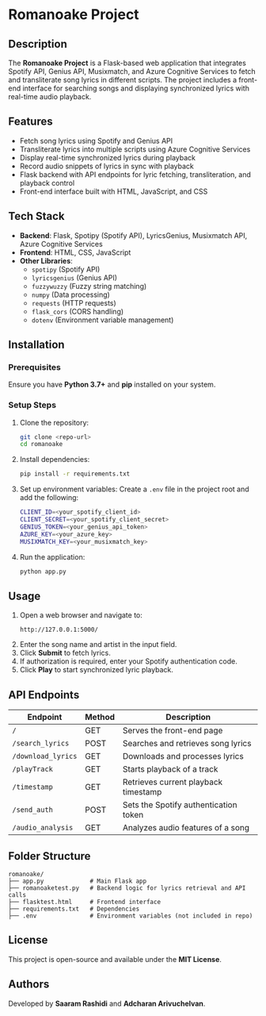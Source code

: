 # Romanoake Project

## Description

The **Romanoake Project** is a Flask-based web application that integrates Spotify API, Genius API, Musixmatch, and Azure Cognitive Services to fetch and transliterate song lyrics in different scripts. The project includes a front-end interface for searching songs and displaying synchronized lyrics with real-time audio playback.

## Features

- Fetch song lyrics using Spotify and Genius API
- Transliterate lyrics into multiple scripts using Azure Cognitive Services
- Display real-time synchronized lyrics during playback
- Record audio snippets of lyrics in sync with playback
- Flask backend with API endpoints for lyric fetching, transliteration, and playback control
- Front-end interface built with HTML, JavaScript, and CSS

## Tech Stack

- **Backend**: Flask, Spotipy (Spotify API), LyricsGenius, Musixmatch API, Azure Cognitive Services
- **Frontend**: HTML, CSS, JavaScript
- **Other Libraries**:
  - `spotipy` (Spotify API)
  - `lyricsgenius` (Genius API)
  - `fuzzywuzzy` (Fuzzy string matching)
  - `numpy` (Data processing)
  - `requests` (HTTP requests)
  - `flask_cors` (CORS handling)
  - `dotenv` (Environment variable management)

## Installation

### Prerequisites

Ensure you have **Python 3.7+** and **pip** installed on your system.

### Setup Steps

1. Clone the repository:
   ```sh
   git clone <repo-url>
   cd romanoake
   ```
2. Install dependencies:
   ```sh
   pip install -r requirements.txt
   ```
3. Set up environment variables:
   Create a `.env` file in the project root and add the following:
   ```sh
   CLIENT_ID=<your_spotify_client_id>
   CLIENT_SECRET=<your_spotify_client_secret>
   GENIUS_TOKEN=<your_genius_api_token>
   AZURE_KEY=<your_azure_key>
   MUSIXMATCH_KEY=<your_musixmatch_key>
   ```
4. Run the application:
   ```sh
   python app.py
   ```

## Usage

1. Open a web browser and navigate to:
   ```
   http://127.0.0.1:5000/
   ```
2. Enter the song name and artist in the input field.
3. Click **Submit** to fetch lyrics.
4. If authorization is required, enter your Spotify authentication code.
5. Click **Play** to start synchronized lyric playback.

## API Endpoints

| Endpoint           | Method | Description                           |
| ------------------ | ------ | ------------------------------------- |
| `/`                | GET    | Serves the front-end page             |
| `/search_lyrics`   | POST   | Searches and retrieves song lyrics    |
| `/download_lyrics` | GET    | Downloads and processes lyrics        |
| `/playTrack`       | GET    | Starts playback of a track            |
| `/timestamp`       | GET    | Retrieves current playback timestamp  |
| `/send_auth`       | POST   | Sets the Spotify authentication token |
| `/audio_analysis`  | GET    | Analyzes audio features of a song     |

## Folder Structure

```
romanoake/
├── app.py             # Main Flask app
├── romanoaketest.py   # Backend logic for lyrics retrieval and API calls
├── flasktest.html     # Frontend interface
├── requirements.txt   # Dependencies
├── .env               # Environment variables (not included in repo)
```

## License

This project is open-source and available under the **MIT License**.

## Authors

Developed by **Saaram Rashidi** and **Adcharan Arivuchelvan**.

